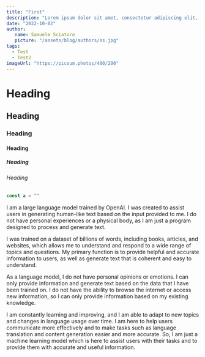```yaml
---
title: "First"
description: "Lorem ipsum dolor sit amet, consectetur adipiscing elit, sed do eiusmod tempor incididunt ut labore et dolore magna aliqua. Praesent elementum facilisis leo vel fringilla est ullamcorper eget. At imperdiet dui accumsan sit amet nulla facilities morbi tempus."
date: "2022-10-02"
author:
   name: Samuele Sciatore
   picture: "/assets/blog/authors/ss.jpg"
tags:
  - Test
  - Test2
imageUrl: "https://picsum.photos/400/200"
---
```


# Heading
## Heading
### Heading
#### Heading
##### Heading
###### Heading

```javascript Stupend
const a = ""
```

I am a large language model trained by OpenAI. I was created to assist users in generating human-like text based on the input provided to me. I do not have personal experiences or a physical body, as I am just a program designed to process and generate text.

I was trained on a dataset of billions of words, including books, articles, and websites, which allows me to understand and respond to a wide range of topics and questions. My primary function is to provide helpful and accurate information to users, as well as generate text that is coherent and easy to understand.

As a language model, I do not have personal opinions or emotions. I can only provide information and generate text based on the data that I have been trained on. I do not have the ability to browse the internet or access new information, so I can only provide information based on my existing knowledge.

I am constantly learning and improving, and I am able to adapt to new topics and changes in language usage over time. I am here to help users communicate more effectively and to make tasks such as language translation and content generation easier and more accurate. So, I am just a machine learning model which is here to assist users with their tasks and to provide them with accurate and useful information.